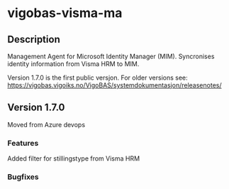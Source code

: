﻿# vigobas-visma-ma

## Description

Management Agent for Microsoft Identity Manager (MIM). Syncronises identity information from Visma HRM to MIM.

Version 1.7.0 is the first public versjon. For older versions see: https://vigobas.vigoiks.no/VigoBAS/systemdokumentasjon/releasenotes/ 

## Version 1.7.0   
Moved from Azure devops 

### Features
Added filter for stillingstype from Visma HRM
### Bugfixes

